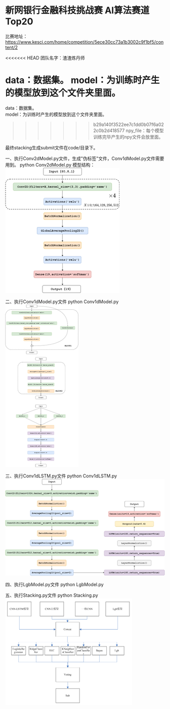 # 新网银行金融科技挑战赛 AI算法赛道 Top20
比赛地址：https://www.kesci.com/home/competition/5ece30cc73a1b3002c9f1bf5/content/2

<<<<<<< HEAD
团队名字：渣渣炼丹师

data：数据集。
model：为训练时产生的模型放到这个文件夹里面。
=======
data：数据集。  
model：为训练时产生的模型放到这个文件夹里面。  
>>>>>>> b29a140f3522ee7c1dd0b07f6a022c0b2d418577
npy_file：每个模型训练完毕产生的npy文件会放里面。

最终stacking生成submit文件在code/目录下。

一、执行Conv2dModel.py文件，生成"伪标签"文件，Conv1dModel.py文件需要用到。
python Conv2dModel.py
模型结构：
<img src="./jiaozibei/model/Model1_Conv2D.png" alt="Model1_Conv2D.png" style="zoom: 50%;" />

二、执行Conv1dModel.py文件
python Conv1dModel.py
<img src="./jiaozibei/model/Model2_Conv1D.png" alt="Model1_Conv2D.png" style="zoom: 50%;" />

三、执行Conv1dLSTM.py文件
python Conv1dLSTM.py
<img src="./jiaozibei/model/Model3_Conv1D-LSTM.png" alt="Model1_Conv2D.png" style="zoom: 50%;" />

四、执行LgbModel.py文件
python LgbModel.py

五、执行Stacking.py文件
python Stacking.py
<img src="./jiaozibei/model/集成模型.png" alt="Model1_Conv2D.png" style="zoom: 50%;" />